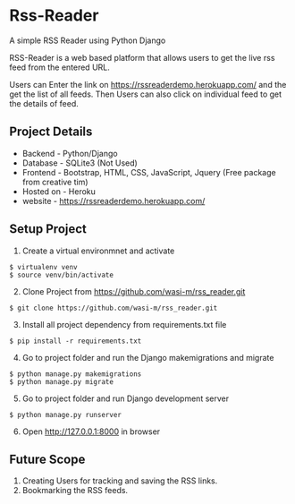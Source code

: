 # Rss-Reader
A simple RSS Reader using Python Django

RSS-Reader is a web based platform that allows users to get the live rss feed from the entered URL.

Users can Enter the link on https://rssreaderdemo.herokuapp.com/ and the get the list of all feeds.
Then Users can also click on individual feed to get the details of feed.


Project Details
--------------------------------------------
- Backend - Python/Django
- Database - SQLite3 (Not Used)
- Frontend - Bootstrap, HTML, CSS, JavaScript, Jquery (Free package from creative tim)
- Hosted on - Heroku
- website - https://rssreaderdemo.herokuapp.com/


Setup Project
--------------------------------------------
1. Create a virtual environmnet and activate
```
$ virtualenv venv
$ source venv/bin/activate
```
2. Clone Project from https://github.com/wasi-m/rss_reader.git
```
$ git clone https://github.com/wasi-m/rss_reader.git
```
3. Install all project dependency from requirements.txt file
```
$ pip install -r requirements.txt
```
4. Go to project folder and run the Django makemigrations and migrate
```
$ python manage.py makemigrations
$ python manage.py migrate
```
5. Go to project folder and run Django development server
```
$ python manage.py runserver
```
6. Open http://127.0.0.1:8000 in browser


Future Scope
--------------------------------------------
1. Creating Users for tracking and saving the RSS links.
2. Bookmarking the RSS feeds.
